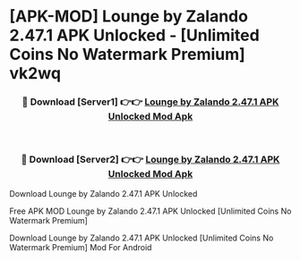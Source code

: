 # [APK-MOD] Lounge by Zalando 2.47.1 APK Unlocked - [Unlimited Coins No Watermark Premium] vk2wq



<div align="center">
<h3>🔴 Download [Server1] 👉👉 <a href="https://momento.my/?title=Lounge_by_Zalando_2.47.1_APK_Unlocked">Lounge by Zalando 2.47.1 APK Unlocked Mod Apk</a></h3><br>

<h3>🔴 Download [Server2] 👉👉 <a href="https://momento.my/?title=Lounge_by_Zalando_2.47.1_APK_Unlocked">Lounge by Zalando 2.47.1 APK Unlocked Mod Apk</a></h3>
</div>



Download Lounge by Zalando 2.47.1 APK Unlocked 

Free APK MOD Lounge by Zalando 2.47.1 APK Unlocked [Unlimited Coins No Watermark Premium]

Download Lounge by Zalando 2.47.1 APK Unlocked [Unlimited Coins No Watermark Premium] Mod For Android
